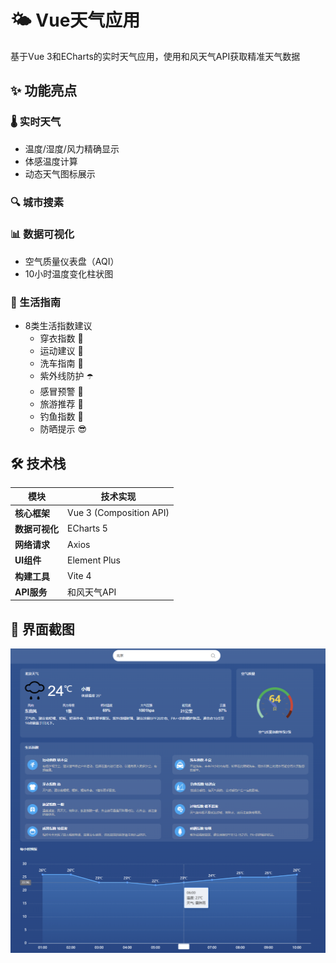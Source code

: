# 🌤️ Vue天气应用

基于Vue 3和ECharts的实时天气应用，使用和风天气API获取精准天气数据

## ✨ 功能亮点

### 🌡️ 实时天气
- 温度/湿度/风力精确显示
- 体感温度计算
- 动态天气图标展示

### 🔍 城市搜素

### 📊 数据可视化
- 空气质量仪表盘（AQI）
- 10小时温度变化柱状图

### 🧭 生活指南
- 8类生活指数建议
  - 穿衣指数 👕
  - 运动建议 🏃
  - 洗车指南 🚗
  - 紫外线防护 ☂️
  - 感冒预警 🤧
  - 旅游推荐 🧳
  - 钓鱼指数 🎣
  - 防晒提示 😎

## 🛠 技术栈

| 模块           | 技术实现                     |
|----------------|----------------------------|
| **核心框架**   | Vue 3 (Composition API)     |
| **数据可视化** | ECharts 5                  |
| **网络请求**   | Axios       |
| **UI组件**     | Element Plus               |
| **构建工具**   | Vite 4                     |
| **API服务**    | 和风天气API                 |

## 🚀 界面截图

![天气应用界面](./天气.png)

